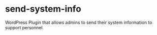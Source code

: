 send-system-info
================

WordPress Plugin that allows admins to send their system information to support personnel.
